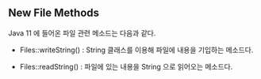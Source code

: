 ## New File Methods

Java 11 에 들어온 파일 관련 메소드는 다음과 같다.

- Files::writeString() : String 클래스를 이용해 파일에 내용을 기입하는 메소드다. 

- Files::readString() : 파일에 있는 내용을 String 으로 읽어오는 메소드다. 
